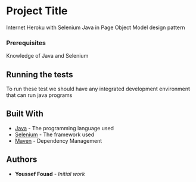 # Project Title

Internet Heroku with Selenium Java in Page Object Model design pattern

### Prerequisites

Knowledge of Java and Selenium

## Running the tests

To run these test we should have any integrated development environment that can run java programs

## Built With

* [Java](https://www.oracle.com/java/technologies/downloads/) - The programming language used
* [Selenium](https://www.selenium.dev/documentation/) - The framework used
* [Maven](https://maven.apache.org/) - Dependency Management

## Authors

* **Youssef Fouad** - *Initial work* 



